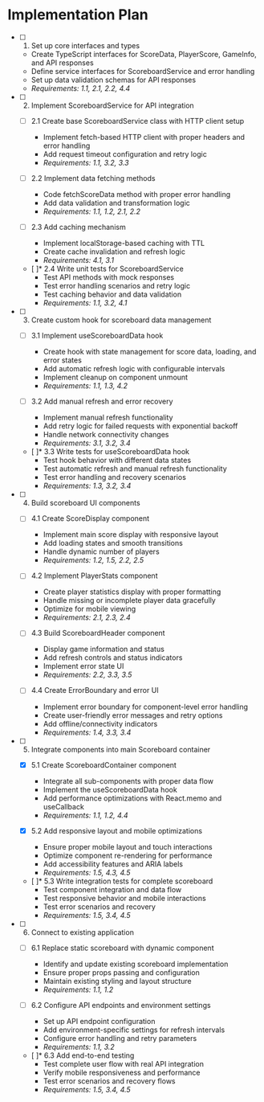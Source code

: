 # Implementation Plan

- [ ] 1. Set up core interfaces and types
  - Create TypeScript interfaces for ScoreData, PlayerScore, GameInfo, and API responses
  - Define service interfaces for ScoreboardService and error handling
  - Set up data validation schemas for API responses
  - _Requirements: 1.1, 2.1, 2.2, 4.4_

- [ ] 2. Implement ScoreboardService for API integration
  - [ ] 2.1 Create base ScoreboardService class with HTTP client setup
    - Implement fetch-based HTTP client with proper headers and error handling
    - Add request timeout configuration and retry logic
    - _Requirements: 1.1, 3.2, 3.3_

  - [ ] 2.2 Implement data fetching methods
    - Code fetchScoreData method with proper error handling
    - Add data validation and transformation logic
    - _Requirements: 1.1, 1.2, 2.1, 2.2_

  - [ ] 2.3 Add caching mechanism
    - Implement localStorage-based caching with TTL
    - Create cache invalidation and refresh logic
    - _Requirements: 4.1, 3.1_

  - [ ]\* 2.4 Write unit tests for ScoreboardService
    - Test API methods with mock responses
    - Test error handling scenarios and retry logic
    - Test caching behavior and data validation
    - _Requirements: 1.1, 3.2, 4.1_

- [ ] 3. Create custom hook for scoreboard data management
  - [ ] 3.1 Implement useScoreboardData hook
    - Create hook with state management for score data, loading, and error states
    - Add automatic refresh logic with configurable intervals
    - Implement cleanup on component unmount
    - _Requirements: 1.1, 1.3, 4.2_

  - [ ] 3.2 Add manual refresh and error recovery
    - Implement manual refresh functionality
    - Add retry logic for failed requests with exponential backoff
    - Handle network connectivity changes
    - _Requirements: 3.1, 3.2, 3.4_

  - [ ]\* 3.3 Write tests for useScoreboardData hook
    - Test hook behavior with different data states
    - Test automatic refresh and manual refresh functionality
    - Test error handling and recovery scenarios
    - _Requirements: 1.3, 3.2, 3.4_

- [ ] 4. Build scoreboard UI components
  - [ ] 4.1 Create ScoreDisplay component
    - Implement main score display with responsive layout
    - Add loading states and smooth transitions
    - Handle dynamic number of players
    - _Requirements: 1.2, 1.5, 2.2, 2.5_

  - [ ] 4.2 Implement PlayerStats component
    - Create player statistics display with proper formatting
    - Handle missing or incomplete player data gracefully
    - Optimize for mobile viewing
    - _Requirements: 2.1, 2.3, 2.4_

  - [ ] 4.3 Build ScoreboardHeader component
    - Display game information and status
    - Add refresh controls and status indicators
    - Implement error state UI
    - _Requirements: 2.2, 3.3, 3.5_

  - [ ] 4.4 Create ErrorBoundary and error UI
    - Implement error boundary for component-level error handling
    - Create user-friendly error messages and retry options
    - Add offline/connectivity indicators
    - _Requirements: 1.4, 3.3, 3.4_

- [ ] 5. Integrate components into main Scoreboard container
  - [x] 5.1 Create ScoreboardContainer component
    - Integrate all sub-components with proper data flow
    - Implement the useScoreboardData hook
    - Add performance optimizations with React.memo and useCallback
    - _Requirements: 1.1, 1.2, 4.4_

  - [x] 5.2 Add responsive layout and mobile optimizations
    - Ensure proper mobile layout and touch interactions
    - Optimize component re-rendering for performance
    - Add accessibility features and ARIA labels
    - _Requirements: 1.5, 4.3, 4.5_

  - [ ]\* 5.3 Write integration tests for complete scoreboard
    - Test component integration and data flow
    - Test responsive behavior and mobile interactions
    - Test error scenarios and recovery
    - _Requirements: 1.5, 3.4, 4.5_

- [ ] 6. Connect to existing application
  - [ ] 6.1 Replace static scoreboard with dynamic component
    - Identify and update existing scoreboard implementation
    - Ensure proper props passing and configuration
    - Maintain existing styling and layout structure
    - _Requirements: 1.1, 1.2_

  - [ ] 6.2 Configure API endpoints and environment settings
    - Set up API endpoint configuration
    - Add environment-specific settings for refresh intervals
    - Configure error handling and retry parameters
    - _Requirements: 1.1, 3.2_

  - [ ]\* 6.3 Add end-to-end testing
    - Test complete user flow with real API integration
    - Verify mobile responsiveness and performance
    - Test error scenarios and recovery flows
    - _Requirements: 1.5, 3.4, 4.5_
